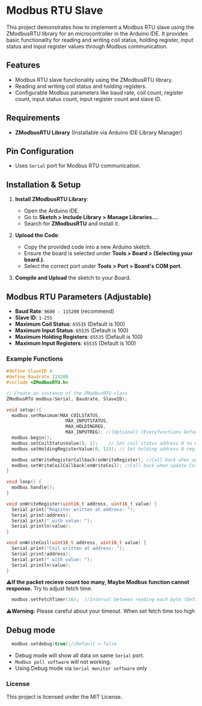 # Modbus RTU Slave

This project demonstrates how to implement a Modbus RTU slave using the ZModbusRTU library for an microcontroller in the Arduino IDE. It provides basic functionality for reading and writing coil status, holding register, input status and input register values through Modbus communication.

## Features
- Modbus RTU slave functionality using the ZModbusRTU library.
- Reading and writing coil status and holding registers.
- Configurable Modbus parameters like baud rate, coil count, register count, input status count, input register count and slave ID.

## Requirements
- **ZModbusRTU Library** (Installable via Arduino IDE Library Manager)

## Pin Configuration
- Uses `Serial` port for Modbus RTU communication.

## Installation & Setup

1. **Install ZModbusRTU Library**:
   - Open the Arduino IDE.
   - Go to **Sketch > Include Library > Manage Libraries...**.
   - Search for **ZModbusRTU** and install it.

2. **Upload the Code**:
   - Copy the provided code into a new Arduino sketch.
   - Ensure the board is selected under **Tools > Board > (Selecting your board.)**.
   - Select the correct port under **Tools > Port > Board's COM port**.

3. **Compile and Upload** the sketch to your Board.

## Modbus RTU Parameters (Adjustable)
- **Baud Rate**: `9600 - 115200` (recommend)
- **Slave ID**: `1-255`
- **Maximum Coil Status**: `65535` (Default is 100)
- **Maximum Input Status**: `65535` (Default is 100)
- **Maximum Holding Registers**: `65535` (Default is 100)
- **Maximum Input Registers**: `65535` (Default is 100)

### Example Functions
```cpp
#define SlaveID 4
#define Baudrate 115200
#include <ZModbusRTU.h>

// Create an instance of the ZModbusRTU class
ZModbusRTU modbus(Serial, Baudrate, SlaveID);

void setup(){
  modbus.setMaximum(MAX_COILSTATUS, 
                      MAX_INPUTSTATUS, 
                      MAX_HOLDINGREG, 
                      MAX_INPUTREG); //[Optional] (Everyfunctions Default = 100)
  modbus.begin();
  modbus.setCoilStatusValue(0, 1);    // Set coil status address 0 to ON
  modbus.setHoldingRegisterValue(0, 123); // Set holding address 0 register to 123

  modbus.setWriteRegisterCallback(onWriteRegister); //Call back when update Register value
  modbus.setWriteCoilCallback(onWriteCoil); //Call back when update Coil value
}

void loop() {
  modbus.handle();  
}

void onWriteRegister(uint16_t address, uint16_t value) {
  Serial.print("Register written at address: ");
  Serial.print(address);
  Serial.print(" with value: ");
  Serial.println(value);
}

void onWriteCoil(uint16_t address, uint16_t value) {
  Serial.print("Coil written at address: ");
  Serial.print(address);
  Serial.print(" with value: ");
  Serial.println(value);
}

```
⚠️**If the packet recieve count too many, Maybe Modbus function cannot response.**
Try to adjust fetch time.
```cpp
  modbus.setFetchTimer(16);  //Interval between reading each byte (Default = 16ms)
```
⚠️**Warning:** Please careful about your timeout. When set fetch time too high

## Debug mode
```cpp
  modbus.setdebug(true);//Default = false
```
- Debug mode will show all data on same `Serial` port.
- `Modbus poll software` will not working.
- Using Debug mode via `Serial monitor software` only

### License
This project is licensed under the MIT License.
